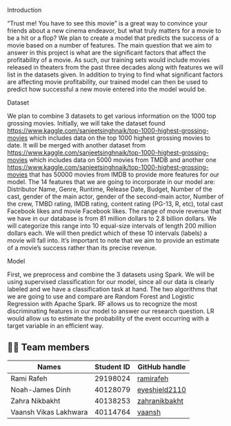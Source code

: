 Introduction

“Trust me! You have to see this movie” is a great way to convince your friends about a new cinema endeavor, but what truly matters for a movie to be a hit or a flop? We plan to create a model that predicts the success of a movie based on a number of features. The main question that we aim to answer in this project is what are the significant factors that affect the profitability of a movie. As such, our training sets would include movies released in theaters from the past three decades along with features we will list in the datasets given. In addition to trying to find what significant factors are affecting movie profitability, our trained model can then be used to predict how successful a new movie entered into the model would be.  
 
Dataset

We plan to combine 3 datasets to get various information on the 1000 top grossing movies. Initially, we will take the dataset found https://www.kaggle.com/sanjeetsinghnaik/top-1000-highest-grossing-movies which includes data on the top 1000 highest grossing movies to date. It will be merged with another dataset from https://www.kaggle.com/sanjeetsinghnaik/top-1000-highest-grossing-movies which includes data on 5000 movies from TMDB and another one https://www.kaggle.com/sanjeetsinghnaik/top-1000-highest-grossing-movies that has 50000 movies from IMDB to provide more features for our model.
The 14 features that we are going to incorporate in our model are: Distributor Name, Genre, Runtime, Release Date, Budget, Number of the cast, gender of the main actor, gender of the second-main actor, Number of the crew, TMBD rating, IMDB rating, content rating (PG-13, R, etc), total cast Facebook likes and movie Facebook likes.
The range of movie revenue that we have in our database is from 81 million dollars to 2.8 billion dollars. We will categorize this range into 10 equal-size intervals of length 200 million dollars each. We will then predict which of these 10 intervals (labels) a movie will fall into. It’s important to note that we aim to provide an estimate of a movie’s success rather than its precise revenue.
 
Model

First, we preprocess and combine the 3 datasets using Spark. We will be using supervised classification for our model, since all our data is clearly labeled and we have a classification task at hand. The two algorithms that we are going to use and compare are Random Forest and Logistic Regression with Apache Spark. RF allows us to recognize the most discriminating features in our model to answer our research question. LR would allow us to estimate the probability of the event occurring with a target variable in an efficient way.


## 🧑‍💻 Team members
| Names  | Student ID | GitHub handle | 
| ------------- | ------------- | ------------- |
| Rami Rafeh            | 29198024   | [ramirafeh](https://github.com/ramirafeh)|
| Noah-James Dinh       | 40128079   | [eyeshield2110](https://github.com/eyeshield2110)  |
| Zahra Nikbakht        | 40138253   | [zahranikbakht](https://github.com/zahranikbakht)  |
| Vaansh Vikas Lakhwara | 40114764   | [vaansh](https://github.com/vaansh)  |
